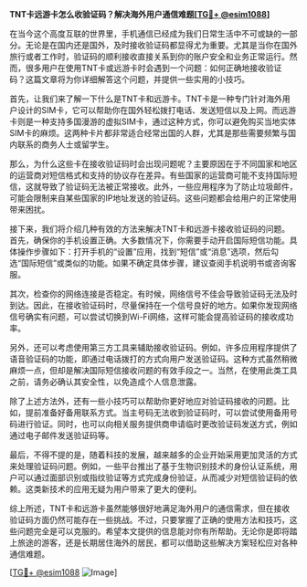 **TNT卡远游卡怎么收验证码？解决海外用户通信难题[[TG💪+ @esim1088](https://t.me/s/esim1088)]**

在当今这个高度互联的世界里，手机通信已经成为我们日常生活中不可或缺的一部分。无论是在国内还是国外，及时接收验证码都显得尤为重要。尤其是当你在国外旅行或者工作时，验证码的顺利接收直接关系到你的账户安全和业务正常运行。然而，很多用户在使用TNT卡或远游卡时会遇到一个问题：如何正确地接收验证码？这篇文章将为你详细解答这个问题，并提供一些实用的小技巧。

首先，让我们来了解一下什么是TNT卡和远游卡。TNT卡是一种专门针对海外用户设计的SIM卡，它可以帮助你在国外轻松拨打电话、发送短信以及上网。而远游卡则是一种支持多国漫游的虚拟SIM卡，通过这种方式，你可以避免购买当地实体SIM卡的麻烦。这两种卡片都非常适合经常出国的人群，尤其是那些需要频繁与国内联系的商务人士或留学生。

那么，为什么这些卡在接收验证码时会出现问题呢？主要原因在于不同国家和地区的运营商对短信格式和支持的协议存在差异。有些国家的运营商可能不支持国际短信，这就导致了验证码无法被正常接收。此外，一些应用程序为了防止垃圾邮件，可能会限制来自某些国家的IP地址发送的验证码。这些问题都会给用户的正常使用带来困扰。

接下来，我们将介绍几种有效的方法来解决TNT卡和远游卡接收验证码的问题。首先，确保你的手机设置正确。大多数情况下，你需要手动开启国际短信功能。具体操作步骤如下：打开手机的“设置”应用，找到“短信”或“消息”选项，然后勾选“国际短信”或类似的功能。如果不确定具体步骤，建议查阅手机说明书或咨询客服。

其次，检查你的网络连接是否稳定。有时候，网络信号不佳会导致验证码无法及时到达。因此，在接收验证码时，尽量保持在一个信号良好的地方。如果你发现网络信号确实有问题，可以尝试切换到Wi-Fi网络，这样可能会提高验证码的接收成功率。

另外，还可以考虑使用第三方工具来辅助接收验证码。例如，许多应用程序提供了语音验证码的功能，即通过电话拨打的方式向用户发送验证码。这种方式虽然稍微麻烦一点，但却是解决国际短信接收问题的有效手段之一。当然，在使用此类工具之前，请务必确认其安全性，以免造成个人信息泄露。

除了上述方法外，还有一些小技巧可以帮助你更好地应对验证码接收的问题。比如，提前准备好备用联系方式。当主号码无法收到验证码时，可以尝试使用备用号码进行验证。同时，也可以向相关服务提供商申请临时更改验证码发送方式，例如通过电子邮件发送验证码等。

最后，不得不提的是，随着科技的发展，越来越多的企业开始采用更加灵活的方式来处理验证码问题。例如，一些平台推出了基于生物识别技术的身份认证系统，用户可以通过面部识别或指纹验证等方式完成身份验证，从而减少对短信验证码的依赖。这类新技术的应用无疑为用户带来了更大的便利。

综上所述，TNT卡和远游卡虽然能够很好地满足海外用户的通信需求，但在接收验证码方面仍然可能存在一些挑战。不过，只要掌握了正确的使用方法和技巧，这些问题完全是可以克服的。希望本文提供的信息能对你有所帮助。无论你是即将踏上旅途的游客，还是长期居住海外的居民，都可以借助这些解决方案轻松应对各种通信难题。

[[TG💪+ @esim1088](https://t.me/s/esim1088) ![Image](https://i.postimg.cc/4NQfJmqS/Snipaste-2025-05-13-00-14-12.png)]